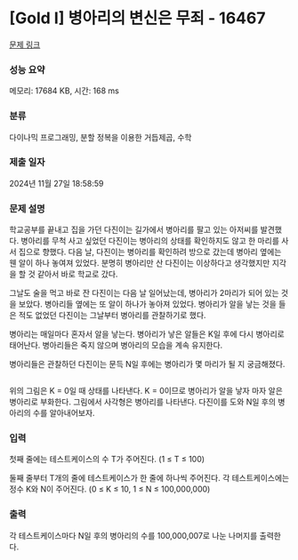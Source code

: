 # [Gold I] 병아리의 변신은 무죄 - 16467 

[문제 링크](https://www.acmicpc.net/problem/16467) 

### 성능 요약

메모리: 17684 KB, 시간: 168 ms

### 분류

다이나믹 프로그래밍, 분할 정복을 이용한 거듭제곱, 수학

### 제출 일자

2024년 11월 27일 18:58:59

### 문제 설명

<p>학교공부를 끝내고 집을 가던 다진이는 길가에서 병아리를 팔고 있는 아저씨를 발견했다. 병아리를 무척 사고 싶었던 다진이는 병아리의 상태를 확인하지도 않고 한 마리를 사서 집으로 향했다. 다음 날, 다진이는 병아리를 확인하려 방으로 갔는데 병아리 옆에는 웬 알이 하나 놓여져 있었다. 분명히 병아리만 산 다진이는 이상하다고 생각했지만 지각을 할 것 같아서 바로 학교로 갔다. </p>

<p>그날도 술을 먹고 바로 잔 다진이는 다음 날 일어났는데, 병아리가 2마리가 되어 있는 것을 보았다. 병아리들 옆에는 또 알이 하나가 놓아져 있었다. 병아리가 알을 낳는 것을 들은 적도 없었던 다진이는 그날부터 병아리를 관찰하기로 했다. </p>

<p>병아리는 매일마다 혼자서 알을 낳는다. 병아리가 낳은 알들은 K일 후에 다시 병아리로 태어난다. 병아리들은 죽지 않으며 병아리의 모습을 계속 유지한다. </p>

<p>병아리들은 관찰하던 다진이는 문득 N일 후에는 병아리가 몇 마리가 될 지 궁금해졌다. </p>

<p><img alt="" src="https://upload.acmicpc.net/87050431-899c-4bf0-b308-46749569792b/-/preview/"></p>

<p>위의 그림은 K = 0일 때 상태를 나타낸다. K = 0이므로 병아리가 알을 낳자 마자 알은 병아리로 부화한다. 그림에서 사각형은 병아리를 나타낸다. 다진이를 도와 N일 후의 병아리의 수를 알아내어보자. </p>

### 입력 

 <p>첫째 줄에는 테스트케이스의 수 T가 주어진다. (1 ≤ T ≤ 100)</p>

<p>둘째 줄부터 T개의 줄에 테스트케이스가 한 줄에 하나씩 주어진다. 각 테스트케이스에는 정수 K와 N이 주어진다. (0 ≤ K ≤ 10, 1 ≤ N ≤ 100,000,000) </p>

### 출력 

 <p>각 테스트케이스마다 N일 후의 병아리의 수를 100,000,007로 나눈 나머지를 출력한다.</p>

